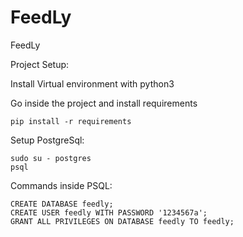 # FeedLy
FeedLy

Project Setup:

Install Virtual environment with python3

Go inside the project and install requirements
    
    pip install -r requirements


Setup PostgreSql:

    sudo su - postgres
    psql
    
Commands inside PSQL:
    
    CREATE DATABASE feedly;
    CREATE USER feedly WITH PASSWORD '1234567a';
    GRANT ALL PRIVILEGES ON DATABASE feedly TO feedly;
